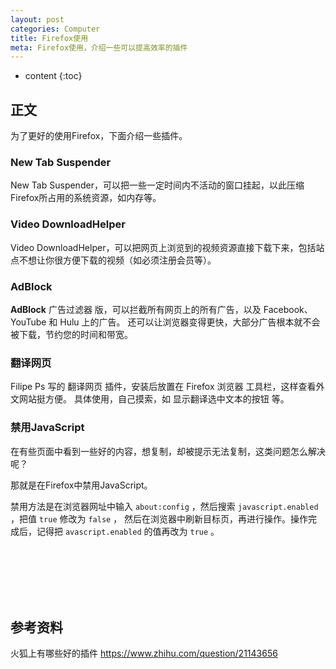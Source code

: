 ```yaml
---
layout: post
categories: Computer
title: Firefox使用
meta: Firefox使用，介绍一些可以提高效率的插件
---
```

* content
{:toc}

## 正文

为了更好的使用Firefox，下面介绍一些插件。

### New Tab Suspender

New Tab Suspender，可以把一些一定时间内不活动的窗口挂起，以此压缩Firefox所占用的系统资源，如内存等。

### Video DownloadHelper

Video DownloadHelper，可以把网页上浏览到的视频资源直接下载下来，包括站点不想让你很方便下载的视频（如必须注册会员等）。

### AdBlock

**AdBlock** 广告过滤器 版，可以拦截所有网页上的所有广告，以及 Facebook、YouTube 和 Hulu 上的广告。
还可以让浏览器变得更快，大部分广告根本就不会被下载，节约您的时间和带宽。

### 翻译网页

Filipe Ps 写的 翻译网页 插件，安装后放置在 Firefox 浏览器 工具栏，这样查看外文网站挺方便。
具体使用，自己摸索，如 显示翻译选中文本的按钮 等。

### 禁用JavaScript

在有些页面中看到一些好的内容，想复制，却被提示无法复制，这类问题怎么解决呢？

那就是在Firefox中禁用JavaScript。

禁用方法是在浏览器网址中输入 `about:config` ，然后搜索 `javascript.enabled` ，把值 `true` 修改为 `false` ，
然后在浏览器中刷新目标页，再进行操作。操作完成后，记得把 `avascript.enabled`  的值再改为 `true` 。




<br/><br/><br/><br/><br/>
## 参考资料

火狐上有哪些好的插件 <https://www.zhihu.com/question/21143656>


